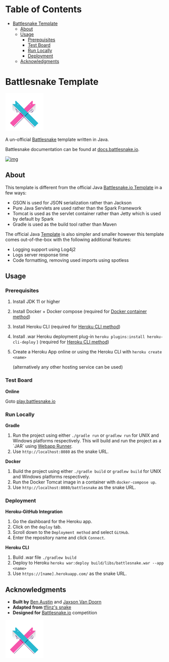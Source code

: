
# Table of Contents

-   [Battlesnake Template](#org0f72bd7)
    -   [About](#org037056d)
    -   [Usage](#org13dbb15)
        -   [Prerequisites](#orgc3d5570)
        -   [Test Board](#orgfcf9300)
        -   [Run Locally](#org6e620be)
        -   [Deployment](#orgc3f22c5)
    -   [Acknowledgments](#org0f4301b)



<a id="org0f72bd7"></a>

# Battlesnake Template

<img height="120" width="120" src="screenshots/advanced.png" />

A un-official [Battlesnake](https://www.battlesnake.io) template written in Java.

Battlesnake documentation can be found at [docs.battlesnake.io](https://docs.battlesnake.io).

[![img](https://www.herokucdn.com/deploy/button.png)](https://heroku.com/deploy)


<a id="org037056d"></a>

## About

This template is different from the official Java [Battlesnake.io Template](https://github.com/battlesnakeio/starter-snake-java) in a few ways:

-   GSON is used for JSON serialization rather than Jackson
-   Pure Java Servlets are used rather than the Spark Framework
-   Tomcat is used as the servlet container rather than Jetty which is used by default by Spark
-   Gradle is used as the build tool rather than Maven

The official Java [Template](https://github.com/battlesnakeio/starter-snake-java) is also simpler and smaller
however this template comes out-of-the-box with the following additional features:

-   Logging support using Log4j2
-   Logs server response time
-   Code formatting, removing used imports using spotless


<a id="org13dbb15"></a>

## Usage


<a id="orgc3d5570"></a>

### Prerequisites

1.  Install JDK 11 or higher
2.  Install Docker + Docker compose (required for [Docker container method](#org6458b36))
3.  Install Heroku CLI (required for [Heroku CLI method](#orgb98a84b))
4.  Install .war Heroku deployment plug-in `heroku plugins:install heroku-cli-deploy` ) (required for [Heroku CLI method](#orgb98a84b))
5.  Create a Heroku App online or using the Heroku CLI with `heroku create <name>`

    (alternatively any other hosting service can be used)


<a id="orgfcf9300"></a>

### Test Board

**Online**

Goto [play.battlesnake.io](https://play.battlesnake.io)


<a id="org6e620be"></a>

### Run Locally

**Gradle**

1.  Run the project using either `./gradle run` or `gradlew run` for UNIX and Windows platforms respectively.  This will build and run the project as a \`JAR\` using [Webapp Runner](https://github.com/jsimone/webapp-runner).
2.  Use `http://localhost:8080` as the snake URL.

**Docker**
<a id="org6458b36"></a>

1.  Build the project using either `./gradle build` or `gradlew build` for UNIX and Windows platforms respectively.
2.  Run the Docker Tomcat image in a container with `docker-compose up`.
3.  Use `http://localhost:8080/battlesnake` as the snake URL.


<a id="orgc3f22c5"></a>

### Deployment

**Heroku-GitHub Integration**

1.  Go the dashboard for the Heroku app.
2.  Click on the `deploy` tab.
3.  Scroll down to the `Deployment method` and select `GitHub`.
4.  Enter the repository name and click `Connect`.

**Heroku CLI**
<a id="orgb98a84b"></a>

1.  Build .war file `./gradlew build`
2.  Deploy to Heroku `heroku war:deploy build/libs/battlesnake.war --app <name>`
3.  Use `https://[name].herokuapp.com/` as the snake URL.


<a id="org0f4301b"></a>

## Acknowledgments

-   **Built by** [Ben Austin](https://github.com/austinben) and [Jaxson Van Doorn](https://github.com/woofers)
-   **Adapted from** [tflinz's snake](https://github.com/tflinz/BasicBattleSnake2018)
-   **Designed for** [Battlesnake.io](https://github.com/battlesnakeio) competition

<img align="left" height="120" width="120" src="screenshots/advanced.png" />
